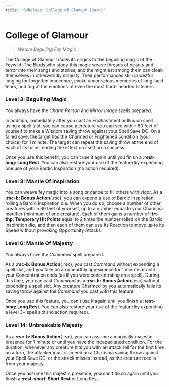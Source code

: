 ```yaml
---
title: "Subclass: College of Glamour (Bard)"
---
```


<p style="display:none">
Weave Beguiling Fey Magic
</p>

# College of Glamour

> *Weave Beguiling Fey Magic*

The College of Glamour traces its origins to the beguiling magic of the Feywild. The Bards who study this magic weave threads of beauty and terror into their songs and stories, and the mightiest among them can cloak themselves in otherworldly majesty. Their performances stir up wistful longing for forgotten innocence, evoke unconscious memories of long-held fears, and tug at the emotions of even the most hard- hearted listeners.

### Level 3: Beguiling Magic

You always have the *Charm Person* and *Mirror Image* spells prepared.

In addition, immediately after you cast an Enchantment or Illusion spell using a spell slot, you can cause a creature you can see within 60 feet of yourself to make a Wisdom saving throw against your Spell Save DC. On a failed save, the target has the Charmed or Frightened condition (your choice) for 1 minute. The target can repeat the saving throw at the end of each of its turns, ending the effect on itself on a success.

Once you use this benefit, you can't use it again until you finish a **:rest-long: Long Rest**. You can also restore your use of the feature by expending one use of your Bardic Inspiration (no action required).

### Level 3: Mantle Of Inspiration

You can weave fey magic into a song or dance to fill others with vigor. As a **:rsc-b: Bonus Action**{.rsc}, you can expend a use of Bardic Inspiration, rolling a Bardic Inspiration die. When you do so, choose a number of other creatures within 60 feet of yourself, up to a number equal to your Charisma modifier (minimum of one creature). Each of them gains a number of **:trt-thp: Temporary Hit Points** equal to 2 times the number rolled on the Bardic Inspiration die, and then each of them can use its Reaction to move up to its Speed without provoking Opportunity Attacks.

### Level 6: Mantle Of Majesty

You always have the *Command* spell prepared.

As a **:rsc-b: Bonus Action**{.rsc}, you cast *Command* without expending a spell slot, and you take on an unearthly appearance for 1 minute or until your Concentration ends (as if you were concentrating on a spell). During this time, you can cast *Command* as a **:rsc-b: Bonus Action**{.rsc} without expending a spell slot. Any creature Charmed by you automatically fails its saving throw against the *Command* you cast with this feature.

Once you use this feature, you can't use it again until you finish a **:rest-long: Long Rest**. You can also restore your use of the feature by expending a level 3+ spell slot (no action required).

### Level 14: Unbreakable Majesty

As a **:rsc-b: Bonus Action**{.rsc}, you can assume a magically majestic presence for 1 minute or until you have the Incapacitated condition. For the duration, whenever any creature hits you with an attack roll for the first time on a turn, the attacker must succeed on a Charisma saving throw against your Spell Save DC, or the attack misses instead, as the creature recoils from your majesty.

Once you assume this majestic presence, you can't do so again until you finish a **:rest-short: Short Rest** or Long Rest.
